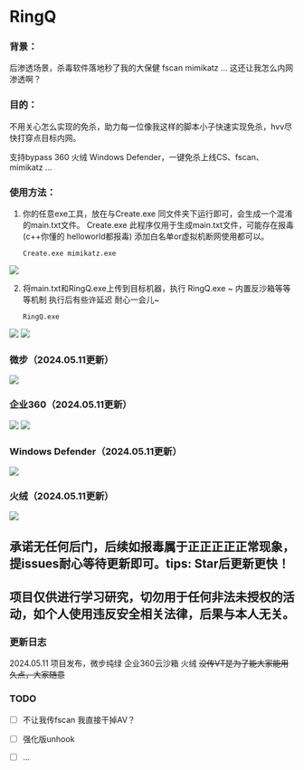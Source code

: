 # RingQ

### 背景：

后渗透场景，杀毒软件落地秒了我的大保健 fscan mimikatz ...  这还让我怎么内网渗透啊？




### 目的：

不用关心怎么实现的免杀，助力每一位像我这样的脚本小子快速实现免杀，hvv尽快打穿点目标内网。 

支持bypass 360 火绒 Windows Defender，一键免杀上线CS、fscan、mimikatz ...




### 使用方法：

1. 你的任意exe工具，放在与Create.exe 同文件夹下运行即可，会生成一个混淆的main.txt文件。
   Create.exe 此程序仅用于生成main.txt文件，可能存在报毒(c++你懂的 helloworld都报毒) 添加白名单or虚拟机断网使用都可以。

   ```
   Create.exe mimikatz.exe
   ```
![](https://github.com/T4y1oR/RingQ/blob/main/image-20240511163723965.png)

2. 将main.txt和RingQ.exe上传到目标机器，执行 RingQ.exe ~
   内置反沙箱等等等机制 执行后有些许延迟 耐心一会儿~

   ```
   RingQ.exe
   ```
![](https://github.com/T4y1oR/RingQ/blob/main/image-20240511163838236.png)
![](https://github.com/T4y1oR/RingQ/blob/main/image-20240511172315793.png)

### **微步**（2024.05.11更新）
![](https://github.com/T4y1oR/RingQ/blob/main/image-20240511162750465.png)
### **企业360**（2024.05.11更新）
![](https://github.com/T4y1oR/RingQ/blob/main/image-20240511162705201.png)
![](https://github.com/T4y1oR/RingQ/blob/main/image-20240511165253870.png)
### **Windows Defender**（2024.05.11更新）
![](https://github.com/T4y1oR/RingQ/blob/main/image-20240511162705256.png)
### **火绒（2024.05.11更新）**
![](https://github.com/T4y1oR/RingQ/blob/main/image-20240511162712447.png)



## 承诺无任何后门，后续如报毒属于正正正正正常现象，提issues耐心等待更新即可。tips:  Star后更新更快！

## 项目仅供进行学习研究，切勿用于任何非法未授权的活动，如个人使用违反安全相关法律，后果与本人无关。



### 更新日志

2024.05.11 项目发布，微步纯绿 企业360云沙箱 火绒   ~~没传VT是为了能大家能用久点，大家随意~~



### TODO

- [ ] 不让我传fscan 我直接干掉AV？
- [ ] 强化版unhook
- [ ] ...

